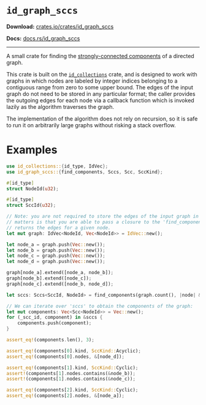# `id_graph_sccs`

**Download:** [crates.io/crates/id_graph_sccs](https://crates.io/crates/id_graph_sccs)

**Docs:** [docs.rs/id_graph_sccs](https://docs.rs/id_graph_sccs)

---

A small crate for finding the [strongly-connected components](https://en.wikipedia.org/wiki/Strongly_connected_component) of a directed graph.

This crate is built on the [`id_collections`](https://crates.io/crates/id_collections) crate, and is designed to work with graphs in which nodes are labeled by integer indices belonging to a contiguous range from zero to some upper bound. The edges of the input graph do not need to be stored in any particular format; the caller provides the outgoing edges for each node via a callback function which is invoked lazily as the algorithm traverses the graph.

The implementation of the algorithm does not rely on recursion, so it is safe to run it on arbitrarily large graphs without risking a stack overflow.

# Examples

```rust
use id_collections::{id_type, IdVec};
use id_graph_sccs::{find_components, Sccs, Scc, SccKind};

#[id_type]
struct NodeId(u32);

#[id_type]
struct SccId(u32);

// Note: you are not required to store the edges of the input graph in an 'IdVec'; all that
// matters is that you are able to pass a closure to the 'find_components' function which
// returns the edges for a given node.
let mut graph: IdVec<NodeId, Vec<NodeId>> = IdVec::new();

let node_a = graph.push(Vec::new());
let node_b = graph.push(Vec::new());
let node_c = graph.push(Vec::new());
let node_d = graph.push(Vec::new());

graph[node_a].extend([node_a, node_b]);
graph[node_b].extend([node_c]);
graph[node_c].extend([node_b, node_d]);

let sccs: Sccs<SccId, NodeId> = find_components(graph.count(), |node| &graph[node]);

// We can iterate over 'sccs' to obtain the components of the graph:
let mut components: Vec<Scc<NodeId>> = Vec::new();
for (_scc_id, component) in &sccs {
    components.push(component);
}

assert_eq!(components.len(), 3);

assert_eq!(components[0].kind, SccKind::Acyclic);
assert_eq!(components[0].nodes, &[node_d]);

assert_eq!(components[1].kind, SccKind::Cyclic);
assert!(components[1].nodes.contains(&node_b));
assert!(components[1].nodes.contains(&node_c));

assert_eq!(components[2].kind, SccKind::Cyclic);
assert_eq!(components[2].nodes, &[node_a]);
```
